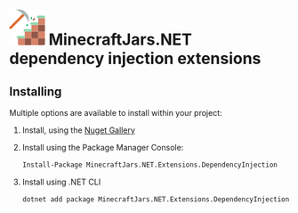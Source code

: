 ![MinecraftJars.NET dependency injection extensions](../../Resources/MinecraftJarsNET-Logo-64px.png "MinecraftJars.NET dependency injection extensions")
MinecraftJars.NET dependency injection extensions
======

## Installing

Multiple options are available to install within your project:

1. Install, using the [Nuget Gallery](https://www.nuget.org/packages/MinecraftJars.NET.Extensions.DependencyInjection)

2. Install using the Package Manager Console:
   ```ps
   Install-Package MinecraftJars.NET.Extensions.DependencyInjection 
   ```
3. Install using .NET CLI
   ```cmd
   dotnet add package MinecraftJars.NET.Extensions.DependencyInjection
   ```